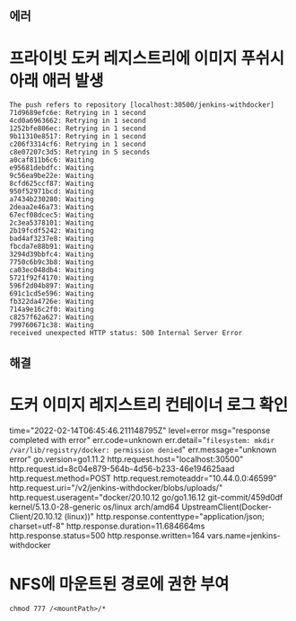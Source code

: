 ## 에러
# 프라이빗 도커 레지스트리에 이미지 푸쉬시 아래 애러 발생
```
The push refers to repository [localhost:30500/jenkins-withdocker]
71d9689efc6e: Retrying in 1 second 
4cd0a6963662: Retrying in 1 second 
1252bfe806ec: Retrying in 1 second 
9b11310e8517: Retrying in 1 second 
c206f3314cf6: Retrying in 1 second 
c8e07207c3d5: Retrying in 5 seconds 
a0caf811b6c6: Waiting 
e95681debdfc: Waiting 
9c56ea9be22e: Waiting 
8cfd625ccf87: Waiting 
950f52971bcd: Waiting 
a7434b230280: Waiting 
2deaa2e46a73: Waiting 
67ecf08dcec5: Waiting 
2c3ea5378101: Waiting 
2b19fcdf5242: Waiting 
bad4af3237e8: Waiting 
fbcda7e88b91: Waiting 
3294d39bbfc4: Waiting 
7750c6b9c3b8: Waiting 
ca03ec048db4: Waiting 
5721f92f4170: Waiting 
596f2d04b897: Waiting 
691c1cd5e596: Waiting 
fb322da4726e: Waiting 
714a9e16c2f0: Waiting 
c8257f62a627: Waiting 
799760671c38: Waiting 
received unexpected HTTP status: 500 Internal Server Error
```


## 해결
# 도커 이미지 레지스트리 컨테이너 로그 확인

time="2022-02-14T06:45:46.211148795Z" level=error msg="response completed with error" err.code=unknown err.detail="`filesystem: mkdir /var/lib/registry/docker: permission denied`" err.message="unknown error" go.version=go1.11.2 http.request.host="localhost:30500" http.request.id=8c04e879-564b-4d56-b233-46e194625aad http.request.method=POST http.request.remoteaddr="10.44.0.0:46599" http.request.uri="/v2/jenkins-withdocker/blobs/uploads/" http.request.useragent="docker/20.10.12 go/go1.16.12 git-commit/459d0df kernel/5.13.0-28-generic os/linux arch/amd64 UpstreamClient(Docker-Client/20.10.12 \(linux\))" http.response.contenttype="application/json; charset=utf-8" http.response.duration=11.684664ms http.response.status=500 http.response.written=164 vars.name=jenkins-withdocker

# NFS에 마운트된 경로에 권한 부여

```
chmod 777 /<mountPath>/*
```

